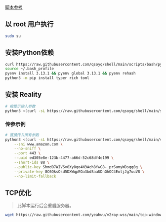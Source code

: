 [脚本参考](https://github.com/yeahwu/v2ray-wss)

## 以 root 用户执行

```bash
sudo su
```

## 安装Python依赖

```bash
curl https://raw.githubusercontent.com/qsoyq/shell/main/scripts/bash/pyenv-installer.sh | bash
source ~/.bash_profile
pyenv install 3.13.1 && pyenv global 3.13.1 && pyenv rehash
python3 -m pip install typer rich toml
```

## 安装 Reality

```bash
# 按提示输入参数
python3 <(curl -sL https://raw.githubusercontent.com/qsoyq/shell/main/scripts/python/vpn/reality.py)
```

### 传参示例

```bash
# 直接传入所有参数
python3 <(curl -sL https://raw.githubusercontent.com/qsoyq/shell/main/scripts/python/vpn/reality.py) \
    --sni www.amazon.com \
    --no-sniff \
    --port 443 \
    --uuid ed305e8e-123b-4477-a66d-52c68df4e199 \
    --short-ids 88 \
    --public-key ShmdO7WIVSv0Xy8qo4N3Ach8YwG8-_prSumyWDsgg0g \
    --private-key 8C6QksOsd5DXWqpEOa3bdSaaUDnGhOC4EoljJg7uuV8 \
    --no-limit-fallback
```

## TCP优化

> 此脚本运行后会重启服务器。

```bash
wget https://raw.githubusercontent.com/yeahwu/v2ray-wss/main/tcp-window.sh && bash tcp-window.sh
```
